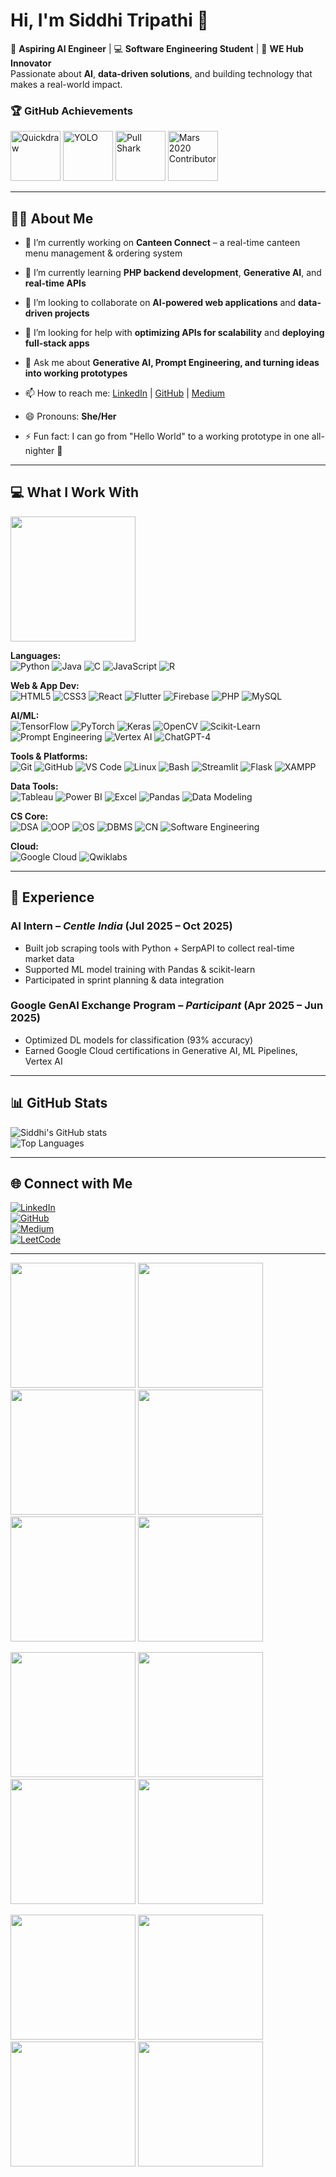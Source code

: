 # Hi, I'm Siddhi Tripathi 👋

🚀 **Aspiring AI Engineer** | 💻 **Software Engineering Student** | 🌟 **WE Hub Innovator**  
Passionate about **AI**, **data-driven solutions**, and building technology that makes a real-world impact.

### 🏆 GitHub Achievements
<img src="https://github.githubassets.com/images/modules/profile/achievements/quickdraw-default.png" width="80" title="Quickdraw"/> <img src="https://github.githubassets.com/images/modules/profile/achievements/yolo-default.png" width="80" title="YOLO"/> <img src="https://github.githubassets.com/images/modules/profile/achievements/pull-shark-default.png" width="80" title="Pull Shark"/> <img src="https://github.githubassets.com/images/modules/profile/achievements/mars-2020-contributor-default.png" width="80" title="Mars 2020 Contributor"/> 

---

## 👩‍💻 About Me
- 🔭 I’m currently working on **Canteen Connect** – a real-time canteen menu management & ordering system

- 🌱 I’m currently learning **PHP backend development**, **Generative AI**, and **real-time APIs**
  
- 👯 I’m looking to collaborate on **AI-powered web applications** and **data-driven projects**
  
- 🤔 I’m looking for help with **optimizing APIs for scalability** and **deploying full-stack apps**
  
- 💬 Ask me about **Generative AI, Prompt Engineering, and turning ideas into working prototypes**
  
- 📫 How to reach me: [LinkedIn](https://www.linkedin.com/in/siddhi-tripathi-16n/) | [GitHub](https://github.com/SIDDHI-1105) | [Medium](https://medium.com/@siddhitripathi11.16)
  
- 😄 Pronouns: **She/Her**
  
- ⚡ Fun fact: I can go from "Hello World" to a working prototype in one all-nighter 🚀

---

## 💻 What I Work With 

<img src="https://media.giphy.com/media/JIX9t2j0ZTN9S/giphy.gif" width="200">

**Languages:**  
![Python](https://img.shields.io/badge/Python-3776AB?style=for-the-badge&logo=python&logoColor=white)
![Java](https://img.shields.io/badge/Java-007396?style=for-the-badge&logo=java&logoColor=white)
![C](https://img.shields.io/badge/C-00599C?style=for-the-badge&logo=c&logoColor=white)
![JavaScript](https://img.shields.io/badge/JavaScript-F7DF1E?style=for-the-badge&logo=javascript&logoColor=black)
![R](https://img.shields.io/badge/R-276DC3?style=for-the-badge&logo=r&logoColor=white)

**Web & App Dev:**  
![HTML5](https://img.shields.io/badge/HTML5-E34F26?style=for-the-badge&logo=html5&logoColor=white)
![CSS3](https://img.shields.io/badge/CSS3-1572B6?style=for-the-badge&logo=css3&logoColor=white)
![React](https://img.shields.io/badge/React-20232A?style=for-the-badge&logo=react&logoColor=61DAFB)
![Flutter](https://img.shields.io/badge/Flutter-02569B?style=for-the-badge&logo=flutter&logoColor=white)
![Firebase](https://img.shields.io/badge/Firebase-FFCA28?style=for-the-badge&logo=firebase&logoColor=black)
![PHP](https://img.shields.io/badge/PHP-777BB4?style=for-the-badge&logo=php&logoColor=white)
![MySQL](https://img.shields.io/badge/MySQL-005C84?style=for-the-badge&logo=mysql&logoColor=white)

**AI/ML:**  
![TensorFlow](https://img.shields.io/badge/TensorFlow-FF6F00?style=for-the-badge&logo=tensorflow&logoColor=white)
![PyTorch](https://img.shields.io/badge/PyTorch-EE4C2C?style=for-the-badge&logo=pytorch&logoColor=white)
![Keras](https://img.shields.io/badge/Keras-D00000?style=for-the-badge&logo=keras&logoColor=white)
![OpenCV](https://img.shields.io/badge/OpenCV-27338e?style=for-the-badge&logo=opencv&logoColor=white)
![Scikit-Learn](https://img.shields.io/badge/Scikit--Learn-F7931E?style=for-the-badge&logo=scikit-learn&logoColor=white)
![Prompt Engineering](https://img.shields.io/badge/Prompt%20Engineering-8A2BE2?style=for-the-badge)
![Vertex AI](https://img.shields.io/badge/Vertex%20AI-4285F4?style=for-the-badge&logo=googlecloud&logoColor=white)
![ChatGPT-4](https://img.shields.io/badge/ChatGPT-412991?style=for-the-badge&logo=openai&logoColor=white)

**Tools & Platforms:**  
![Git](https://img.shields.io/badge/Git-F05033?style=for-the-badge&logo=git&logoColor=white)
![GitHub](https://img.shields.io/badge/GitHub-181717?style=for-the-badge&logo=github&logoColor=white)
![VS Code](https://img.shields.io/badge/VS%20Code-007ACC?style=for-the-badge&logo=visualstudiocode&logoColor=white)
![Linux](https://img.shields.io/badge/Linux-FCC624?style=for-the-badge&logo=linux&logoColor=black)
![Bash](https://img.shields.io/badge/Bash-4EAA25?style=for-the-badge&logo=gnubash&logoColor=white)
![Streamlit](https://img.shields.io/badge/Streamlit-FF4B4B?style=for-the-badge&logo=streamlit&logoColor=white)
![Flask](https://img.shields.io/badge/Flask-000000?style=for-the-badge&logo=flask&logoColor=white)
![XAMPP](https://img.shields.io/badge/XAMPP-F37623?style=for-the-badge&logo=xampp&logoColor=white)

**Data Tools:**  
![Tableau](https://img.shields.io/badge/Tableau-E97627?style=for-the-badge&logo=tableau&logoColor=white)
![Power BI](https://img.shields.io/badge/Power%20BI-F2C811?style=for-the-badge&logo=powerbi&logoColor=black)
![Excel](https://img.shields.io/badge/Excel-217346?style=for-the-badge&logo=microsoft-excel&logoColor=white)
![Pandas](https://img.shields.io/badge/Pandas-150458?style=for-the-badge&logo=pandas&logoColor=white)
![Data Modeling](https://img.shields.io/badge/Data%20Modeling-1F4E79?style=for-the-badge)

**CS Core:**  
![DSA](https://img.shields.io/badge/Data%20Structures%20%26%20Algorithms-000?style=for-the-badge)
![OOP](https://img.shields.io/badge/OOP-007396?style=for-the-badge)
![OS](https://img.shields.io/badge/Operating%20Systems-0078D6?style=for-the-badge)
![DBMS](https://img.shields.io/badge/DBMS-4479A1?style=for-the-badge)
![CN](https://img.shields.io/badge/Computer%20Networks-0088CC?style=for-the-badge)
![Software Engineering](https://img.shields.io/badge/Software%20Engineering-FF6600?style=for-the-badge)

**Cloud:**  
![Google Cloud](https://img.shields.io/badge/Google%20Cloud-4285F4?style=for-the-badge&logo=googlecloud&logoColor=white)
![Qwiklabs](https://img.shields.io/badge/Qwiklabs-4285F4?style=for-the-badge&logo=googlecloud&logoColor=white)


---

## 💼 Experience
### **AI Intern** – *Centle India* (Jul 2025 – Oct 2025)  
- Built job scraping tools with Python + SerpAPI to collect real-time market data  
- Supported ML model training with Pandas & scikit-learn  
- Participated in sprint planning & data integration

### **Google GenAI Exchange Program** – *Participant* (Apr 2025 – Jun 2025)  
- Optimized DL models for classification (93% accuracy)  
- Earned Google Cloud certifications in Generative AI, ML Pipelines, Vertex AI


---

## 📊 GitHub Stats
![Siddhi's GitHub stats](https://github-readme-stats.vercel.app/api?username=SIDDHI-1105&show_icons=true&theme=radical)  
![Top Languages](https://github-readme-stats.vercel.app/api/top-langs/?username=SIDDHI-1105&layout=compact&theme=radical)

---

## 🌐 Connect with Me
[![LinkedIn](https://img.shields.io/badge/LinkedIn-blue?style=flat&logo=linkedin)](https://www.linkedin.com/in/siddhi-tripathi-16n/)  
[![GitHub](https://img.shields.io/badge/GitHub-black?style=flat&logo=github)](https://github.com/SIDDHI-1105)  
[![Medium](https://img.shields.io/badge/Medium-000?style=flat&logo=medium)](https://medium.com/@siddhitripathi11.16)  
[![LeetCode](https://img.shields.io/badge/LeetCode-orange?style=flat&logo=leetcode)](https://leetcode.com/u/siddhi2005/)

---
<img src="https://media.giphy.com/media/13HgwGsXF0aiGY/giphy.gif" width="200"> <!-- furious coding -->
<img src="https://media.giphy.com/media/LmNwrBhejkK9EFP504/giphy.gif" width="200"> <!-- overwhelmed coding -->
<img src="https://media.giphy.com/media/3oEjI6SIIHBdRxXI40/giphy.gif" width="200"> <!-- coffee and code -->
<img src="https://media.giphy.com/media/fwbZnTftCXVocKzfxR/giphy.gif" width="200"> <!-- typing raccoon -->
<img src="https://media.giphy.com/media/l0MYEWpv7Ue0RFVaE/giphy.gif" width="200"> <!-- coding from bed -->
<img src="https://media.giphy.com/media/QNFhOolVeCzPQ2Mx85/giphy.gif" width="200"> <!-- robot typing -->


<img src="https://media.giphy.com/media/JIX9t2j0ZTN9S/giphy.gif" width="200"> <!-- cat typing -->
<img src="https://media.giphy.com/media/mlvseq9yvZhba/giphy.gif" width="200"> <!-- cat on computer -->
<img src="https://media.giphy.com/media/3oriO0OEd9QIDdllqo/giphy.gif" width="200"> <!-- excited cat -->
<img src="https://media.giphy.com/media/WUlplcMpOCEmTGBtBW/giphy.gif" width="200"> <!-- space cat -->


<img src="https://media.giphy.com/media/26ufdipQqU2lhNA4g/giphy.gif" width="200"> <!-- loading forever -->
<img src="https://media.giphy.com/media/xT9IgzoKnwFNmISR8I/giphy.gif" width="200"> <!-- debugging -->
<img src="https://media.giphy.com/media/kBZBlLVlfECvOQAVno/giphy.gif" width="200"> <!-- deleting code -->
<img src="https://media.giphy.com/media/Y4ak9Ki2GZCbJxAnJD/giphy.gif" width="200"> <!-- frustrated coder -->


